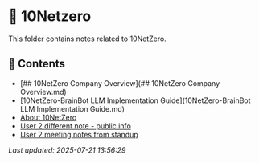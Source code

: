 # 📁 10Netzero

This folder contains notes related to 10NetZero.

## 📄 Contents

- [## 10NetZero Company Overview](## 10NetZero Company Overview.md)
- [10NetZero-BrainBot LLM Implementation Guide](10NetZero-BrainBot LLM Implementation Guide.md)
- [About 10NetZero](about-10netzero.md)
- [User 2 different note - public info](user-2-different-note---public-info.md)
- [User 2 meeting notes from standup](user-2-meeting-notes-from-standup.md)

_Last updated: 2025-07-21 13:56:29_
